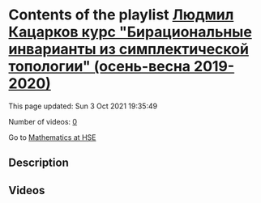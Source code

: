 # Contents of the playlist [Людмил Кацарков курс "Бирациональные инварианты из симплектической топологии" (осень-весна 2019-2020)](https://www.youtube.com/playlist?list=PLq3E5oubNNoBw5K-IdnDwovzOGy_g9PZE)

This page updated: Sun 3 Oct 2021 19:35:49

Number of videos: [0](#videos)

Go to [Mathematics at HSE](../README.md)

## Description



## Videos

